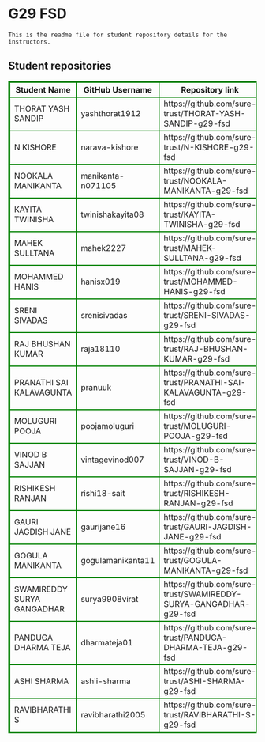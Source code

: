 # G29 FSD
    This is the readme file for student repository details for the instructors.
## Student repositories 
<table style="border : 2px solid green; width:100%;">
<tr >
<th style="border : 2px solid green;">Student Name</th>
<th style="border : 2px solid green;">GitHub Username</th>
<th style="border : 2px solid green;">Repository link</th>
</tr>
<tr style="border : 2px solid green;">
<td style="border : 2px solid green;">THORAT YASH SANDIP</td> 

<td style="border : 2px solid green;">yashthorat1912</td> 

<td style="border : 2px solid green;">https://github.com/sure-trust/THORAT-YASH-SANDIP-g29-fsd</td> 
</tr>

<tr style="border : 2px solid green;">
<td style="border : 2px solid green;">N KISHORE</td> 

<td style="border : 2px solid green;">narava-kishore</td> 

<td style="border : 2px solid green;">https://github.com/sure-trust/N-KISHORE-g29-fsd</td> 
</tr>

<tr style="border : 2px solid green;">
<td style="border : 2px solid green;">NOOKALA MANIKANTA</td> 

<td style="border : 2px solid green;">manikanta-n071105</td> 

<td style="border : 2px solid green;">https://github.com/sure-trust/NOOKALA-MANIKANTA-g29-fsd</td> 
</tr>

<tr style="border : 2px solid green;">
<td style="border : 2px solid green;">KAYITA TWINISHA</td> 

<td style="border : 2px solid green;">twinishakayita08</td> 

<td style="border : 2px solid green;">https://github.com/sure-trust/KAYITA-TWINISHA-g29-fsd</td> 
</tr>

<tr style="border : 2px solid green;">
<td style="border : 2px solid green;">MAHEK SULLTANA</td> 

<td style="border : 2px solid green;">mahek2227</td> 

<td style="border : 2px solid green;">https://github.com/sure-trust/MAHEK-SULLTANA-g29-fsd</td> 
</tr>

<tr style="border : 2px solid green;">
<td style="border : 2px solid green;">MOHAMMED HANIS</td> 

<td style="border : 2px solid green;">hanisx019</td> 

<td style="border : 2px solid green;">https://github.com/sure-trust/MOHAMMED-HANIS-g29-fsd</td> 
</tr>

<tr style="border : 2px solid green;">
<td style="border : 2px solid green;">SRENI SIVADAS</td> 

<td style="border : 2px solid green;">srenisivadas</td> 

<td style="border : 2px solid green;">https://github.com/sure-trust/SRENI-SIVADAS-g29-fsd</td> 
</tr>

<tr style="border : 2px solid green;">
<td style="border : 2px solid green;">RAJ BHUSHAN KUMAR</td> 

<td style="border : 2px solid green;">raja18110</td> 

<td style="border : 2px solid green;">https://github.com/sure-trust/RAJ-BHUSHAN-KUMAR-g29-fsd</td> 
</tr>

<tr style="border : 2px solid green;">
<td style="border : 2px solid green;">PRANATHI SAI KALAVAGUNTA</td> 

<td style="border : 2px solid green;">pranuuk</td> 

<td style="border : 2px solid green;">https://github.com/sure-trust/PRANATHI-SAI-KALAVAGUNTA-g29-fsd</td> 
</tr>

<tr style="border : 2px solid green;">
<td style="border : 2px solid green;">MOLUGURI POOJA</td> 

<td style="border : 2px solid green;">poojamoluguri</td> 

<td style="border : 2px solid green;">https://github.com/sure-trust/MOLUGURI-POOJA-g29-fsd</td> 
</tr>

<tr style="border : 2px solid green;">
<td style="border : 2px solid green;">VINOD B SAJJAN</td> 

<td style="border : 2px solid green;">vintagevinod007</td> 

<td style="border : 2px solid green;">https://github.com/sure-trust/VINOD-B-SAJJAN-g29-fsd</td> 
</tr>

<tr style="border : 2px solid green;">
<td style="border : 2px solid green;">RISHIKESH RANJAN</td> 

<td style="border : 2px solid green;">rishi18-sait</td> 

<td style="border : 2px solid green;">https://github.com/sure-trust/RISHIKESH-RANJAN-g29-fsd</td> 
</tr>

<tr style="border : 2px solid green;">
<td style="border : 2px solid green;">GAURI JAGDISH JANE</td> 

<td style="border : 2px solid green;">gaurijane16</td> 

<td style="border : 2px solid green;">https://github.com/sure-trust/GAURI-JAGDISH-JANE-g29-fsd</td> 
</tr>

<tr style="border : 2px solid green;">
<td style="border : 2px solid green;">GOGULA MANIKANTA</td> 

<td style="border : 2px solid green;">gogulamanikanta11</td> 

<td style="border : 2px solid green;">https://github.com/sure-trust/GOGULA-MANIKANTA-g29-fsd</td> 
</tr>

<tr style="border : 2px solid green;">
<td style="border : 2px solid green;">SWAMIREDDY SURYA GANGADHAR</td> 

<td style="border : 2px solid green;">surya9908virat</td> 

<td style="border : 2px solid green;">https://github.com/sure-trust/SWAMIREDDY-SURYA-GANGADHAR-g29-fsd</td> 
</tr>

<tr style="border : 2px solid green;">
<td style="border : 2px solid green;">PANDUGA DHARMA TEJA</td> 

<td style="border : 2px solid green;">dharmateja01</td> 

<td style="border : 2px solid green;">https://github.com/sure-trust/PANDUGA-DHARMA-TEJA-g29-fsd</td> 
</tr>

<tr style="border : 2px solid green;">
<td style="border : 2px solid green;">ASHI SHARMA</td> 

<td style="border : 2px solid green;">ashii-sharma</td> 

<td style="border : 2px solid green;">https://github.com/sure-trust/ASHI-SHARMA-g29-fsd</td> 
</tr>

<tr style="border : 2px solid green;">
<td style="border : 2px solid green;">RAVIBHARATHI S</td> 

<td style="border : 2px solid green;">ravibharathi2005</td> 

<td style="border : 2px solid green;">https://github.com/sure-trust/RAVIBHARATHI-S-g29-fsd</td> 
</tr>
